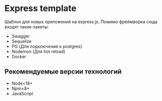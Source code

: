 # Express template

Шаблон для новых приложений на express.js. Помимо фреймворка сюда входят такие пакеты:

- Swagger
- Sequelize
- PG (Для подключения к postgres)
- Nodemon (Для hot reload)
- Docker

## Рекомендуемые версии технологий

- Node=18+
- Npm=8+
- JavaScript
